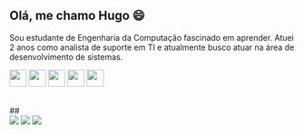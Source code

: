 ## Olá, me chamo Hugo 😄 

Sou estudante de Engenharia da Computação fascinado em aprender. Atuei 2 anos como analista de suporte em TI e atualmente busco atuar na área de desenvolvimento de sistemas.
<br>

<p>
<img loading="lazy" src="https://cdn.jsdelivr.net/gh/devicons/devicon/icons/javascript/javascript-original.svg" width="30" height="30" />   <img loading="lazy" src="https://cdn.jsdelivr.net/gh/devicons/devicon/icons/html5/html5-original.svg" width="30" height="30" />   <img loading="lazy" src="https://cdn.jsdelivr.net/gh/devicons/devicon/icons/css3/css3-original.svg" width="30" height="30" />  <img loading="lazy" src="https://cdn.jsdelivr.net/gh/devicons/devicon/icons/linux/linux-original.svg" width="30" height="30" />   <img oading="lazy" src="https://cdn.jsdelivr.net/gh/devicons/devicon/icons/mysql/mysql-original.svg" width="30" height="30" /></p>
<br>
##
<div>
<a href="https://instagram.com/hugo_ragelli" target="_blank"><img loading="lazy" src="https://img.shields.io/badge/-Instagram-%23E4405F?style=for-the-badge&logo=instagram&logoColor=white" target="_blank"></a>
<a href = "mailto:contato@seu-usuário-aqui"><img loading="lazy" src="https://img.shields.io/badge/Gmail-D14836?style=for-the-badge&logo=gmail&logoColor=white" target="_blank"></a>
<a href="https://www.linkedin.com/in/hugo-ragelli-andrade-7a95601b3" target="_blank"><img loading="lazy" src="https://img.shields.io/badge/-LinkedIn-%230077B5?style=for-the-badge&logo=linkedin&logoColor=white" target="_blank"></a>   
</div>

